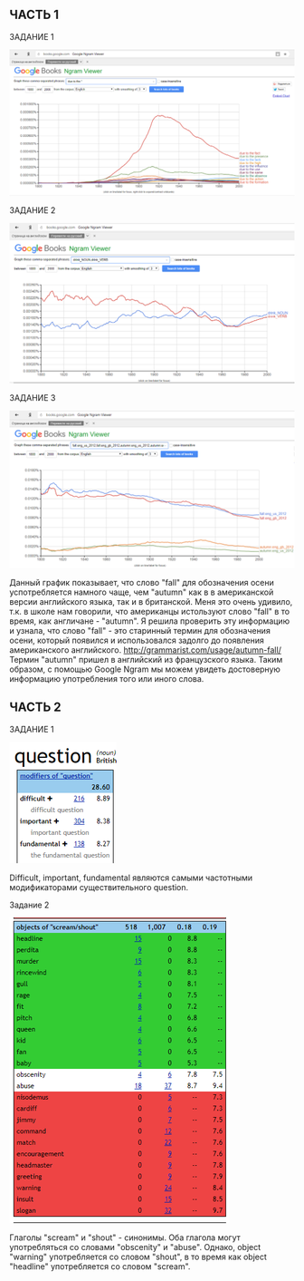 ## ЧАСТЬ 1

ЗАДАНИЕ 1

![](https://github.com/whydid/hw6/blob/master/2018-04-06_13-27-03.png)

ЗАДАНИЕ 2

![](https://github.com/whydid/hw6/blob/master/2.png)

ЗАДАНИЕ 3

![](https://github.com/whydid/hw6/blob/master/3.png)

Данный график показывает, что слово "fall" для обозначения осени успотребляется намного чаще, чем "autumn" как в в американской версии английского языка, так и в британской. Меня это очень удивило, т.к. в школе нам говорили, что американцы истользуют слово "fall" в то время, как англичане - "autumn". Я решила проверить эту информацию и узнала, что слово "fall" - это старинный термин для обозначения осени, который появился и использовался задолго до появления американского английского. <http://grammarist.com/usage/autumn-fall/> Термин "autumn" пришел в английский из французского языка. Таким образом, с помощью Google Ngram мы можем увидеть достоверную информацию употребления того или иного слова. 

## ЧАСТЬ 2

ЗАДАНИЕ 1

![](https://github.com/whydid/hw6/blob/master/4..png)

Difficult, important, fundamental являются самыми частотными модификаторами существительного question. 

Задание 2

![](https://github.com/whydid/hw6/blob/master/5.png)

Глаголы "scream" и "shout" - синонимы. Оба глагола могут употребляться со словами "obscenity" и "abuse". Однако, object "warning" употребляется со словом "shout", в то время как object "headline" употребляется со словом "scream".
